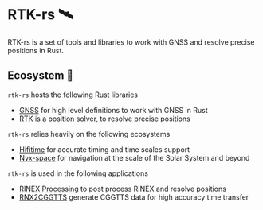 RTK-rs 🛰️
==========

RTK-rs is a set of tools and libraries to work with GNSS and resolve precise positions in Rust.

## Ecosystem :crab:

`rtk-rs` hosts the following Rust libraries

- [GNSS](https://github.com/rtk-rs/gnss) for high level definitions to work with GNSS in Rust
- [RTK](https://github.com/rtk-rs/gnss-rtk) is a position solver, to resolve precise positions

`rtk-rs` relies heavily on the following ecosystems

- [Hifitime](https://github.com/nyx-space/hifitime) for accurate timing and time scales support
- [Nyx-space](https://github.com/nyx-space/nyx) for navigation at the scale of the Solar System and beyond

`rtk-rs` is used in the following applications

- [RINEX Processing](https://github.com/georust/rinex) to post process RINEX and resolve positions
- [RNX2CGGTTS](https://github.com/georust/rinex) generate CGGTTS data for high accuracy time transfer
